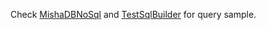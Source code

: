 Check [MishaDBNoSql](https://github.com/NEPOLIX/Misha/tree/master/MishaDB/MishaNoSqlDB) and [TestSqlBuilder](https://github.com/NEPOLIX/Misha/blob/master/MishaDB/MishaNoSqlDB/src/main/java/com/nepolix/misha/db/aurora/sql/TestSqlBuilder.java) for query sample.